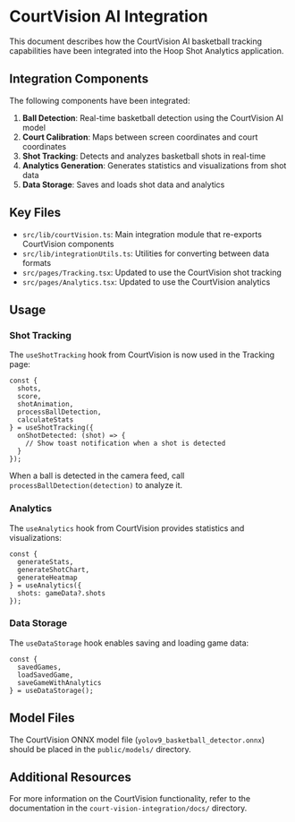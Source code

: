 
# CourtVision AI Integration

This document describes how the CourtVision AI basketball tracking capabilities have been integrated into the Hoop Shot Analytics application.

## Integration Components

The following components have been integrated:

1. **Ball Detection**: Real-time basketball detection using the CourtVision AI model
2. **Court Calibration**: Maps between screen coordinates and court coordinates
3. **Shot Tracking**: Detects and analyzes basketball shots in real-time
4. **Analytics Generation**: Generates statistics and visualizations from shot data
5. **Data Storage**: Saves and loads shot data and analytics

## Key Files

- `src/lib/courtVision.ts`: Main integration module that re-exports CourtVision components
- `src/lib/integrationUtils.ts`: Utilities for converting between data formats
- `src/pages/Tracking.tsx`: Updated to use the CourtVision shot tracking
- `src/pages/Analytics.tsx`: Updated to use the CourtVision analytics

## Usage

### Shot Tracking

The `useShotTracking` hook from CourtVision is now used in the Tracking page:

```tsx
const { 
  shots, 
  score, 
  shotAnimation, 
  processBallDetection, 
  calculateStats 
} = useShotTracking({
  onShotDetected: (shot) => {
    // Show toast notification when a shot is detected
  }
});
```

When a ball is detected in the camera feed, call `processBallDetection(detection)` to analyze it.

### Analytics

The `useAnalytics` hook from CourtVision provides statistics and visualizations:

```tsx
const { 
  generateStats, 
  generateShotChart, 
  generateHeatmap 
} = useAnalytics({
  shots: gameData?.shots
});
```

### Data Storage

The `useDataStorage` hook enables saving and loading game data:

```tsx
const { 
  savedGames, 
  loadSavedGame, 
  saveGameWithAnalytics 
} = useDataStorage();
```

## Model Files

The CourtVision ONNX model file (`yolov9_basketball_detector.onnx`) should be placed in the `public/models/` directory.

## Additional Resources

For more information on the CourtVision functionality, refer to the documentation in the `court-vision-integration/docs/` directory.

